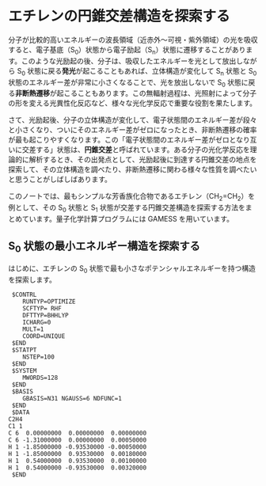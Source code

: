# エチレンの円錐交差構造を探索する

分子が比較的高いエネルギーの波長領域（近赤外〜可視・紫外領域）の光を吸収すると、電子基底（S<sub>0</sub>）状態から電子励起（S<sub>n</sub>）状態に遷移することがあります。このような光励起の後、分子は、吸収したエネルギーを光として放出しながら S<sub>0</sub> 状態に戻る**発光**が起こることもあれば、立体構造が変化して S<sub>n</sub> 状態と S<sub>0</sub> 状態のエネルギー差が非常に小さくなることで、光を放出しないで S<sub>0</sub> 状態に戻る**非断熱遷移**が起こることもあります。この無輻射過程は、光照射によって分子の形を変える光異性化反応など、様々な光化学反応で重要な役割を果たします。

さて、光励起後、分子の立体構造が変化して、電子状態間のエネルギー差が段々と小さくなり、ついにそのエネルギー差がゼロになったとき、非断熱遷移の確率が最も起こりやすくなります。この「電子状態間のエネルギー差がゼロとなり互いに交差する」状態は、**円錐交差**と呼ばれています。ある分子の光化学反応を理論的に解析するとき、その出発点として、光励起後に到達する円錐交差の地点を探索して、その立体構造を調べたり、非断熱遷移に関わる様々な性質を調べたいと思うことがしばしばあります。

このノートでは、最もシンプルな芳香族化合物であるエチレン（CH<sub>2</sub>=CH<sub>2</sub>）を例として、その S<sub>0</sub> 状態と S<sub>1</sub> 状態が交差する円錐交差構造を探索する方法をまとめています。量子化学計算プログラムには GAMESS を用いています。

## S<sub>0</sub> 状態の最小エネルギー構造を探索する

はじめに、エチレンの S<sub>0</sub> 状態で最も小さなポテンシャルエネルギーを持つ構造を探索します。

```
 $CONTRL
    RUNTYP=OPTIMIZE
    SCFTYP= RHF
    DFTTYP=BHHLYP
    ICHARG=0
    MULT=1
    COORD=UNIQUE
 $END
 $STATPT
    NSTEP=100
 $END
 $SYSTEM
    MWORDS=128
 $END
 $BASIS
    GBASIS=N31 NGAUSS=6 NDFUNC=1
 $END
 $DATA
C2H4
C1 1
C 6  0.00000000  0.00000000  0.00000000
C 6 -1.31000000  0.00000000  0.00050000
H 1 -1.85000000 -0.93530000 -0.00050000
H 1 -1.85000000  0.93530000  0.00180000
H 1  0.54000000  0.93530000  0.00100000
H 1  0.54000000 -0.93530000  0.00320000
 $END
```
